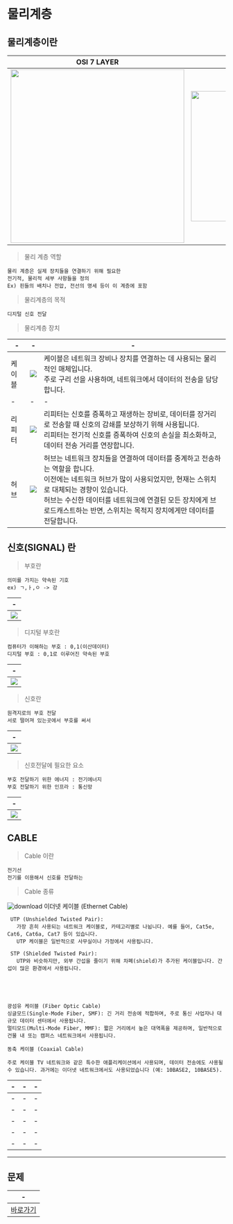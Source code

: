 # 물리계층

물리계층이란
---

|OSI 7 LAYER|PHYSICAL LAYER|
|-|-|
|<img width=400px src="https://github.com/MY-ALL-LECTURE/CCNA/assets/84259104/04189cb1-d28a-4961-af02-c8c91f5d9c14" />|<img width=300px src="https://github.com/MY-ALL-LECTURE/CCNA/assets/84259104/46faf169-f15c-4786-9b35-aa89cd52f378" />|

> 물리 계층 역할 <br>
```
물리 계층은 실제 장치들을 연결하기 위해 필요한
전기적, 물리적 세부 사항들을 정의
Ex) 핀들의 배치나 전압, 전선의 명세 등이 이 계층에 포함

```

> 물리계층의 목적<br>
```
디지털 신호 전달
```

> 물리계층 장치<br>

|-|-|-|
|-|-|-|
|케이블|<img src="https://github.com/MY-ALL-LECTURE/CCNA/assets/84259104/db48cd08-67a4-4e10-a4c5-46ae6c1feb54" />|케이블은 네트워크 장비나 장치를 연결하는 데 사용되는 물리적인 매체입니다.<br>주로 구리 선을 사용하며, 네트워크에서 데이터의 전송을 담당합니다.|
|-|-|-|
|리피터|<img  src="https://github.com/MY-ALL-LECTURE/CCNA/assets/84259104/e1880f86-d8b6-40c1-8f42-a1a16afc2354" />|리피터는 신호를 증폭하고 재생하는 장비로, 데이터를 장거리로 전송할 때 신호의 감쇄를 보상하기 위해 사용됩니다.<br>리피터는 전기적 신호를 증폭하여 신호의 손실을 최소화하고, 데이터 전송 거리를 연장합니다.|
|허브|<img src="https://github.com/MY-ALL-LECTURE/CCNA/assets/84259104/1bef11d4-d391-4ca7-809b-256dfad7ba17" />|허브는 네트워크 장치들을 연결하여 데이터를 중계하고 전송하는 역할을 합니다.<br>이전에는 네트워크 허브가 많이 사용되었지만, 현재는 스위치로 대체되는 경향이 있습니다.<br>허브는 수신한 데이터를 네트워크에 연결된 모든 장치에게 브로드캐스트하는 반면, 스위치는 목적지 장치에게만 데이터를 전달합니다.|
 

신호(SIGNAL) 란
---
> 부호란<br>
```
의미를 가지는 약속된 기호
ex) ㄱ,ㅏ,ㅇ -> 강
```
|-|
|-|
|<img src="https://github.com/MY-ALL-LECTURE/CCNA/assets/84259104/27c68db4-98c0-4ffa-9ee1-d2854455ec49" />|

> 디지털 부호란<br>
```
컴퓨터가 이해하는 부호 : 0,1(이산데이터)
디지털 부호 : 0,1로 이루어진 약속된 부호
```

|-|
|-|
|<img src="https://github.com/MY-ALL-LECTURE/CCNA/assets/84259104/61b969d8-d889-495c-a196-641bc0a92325" /> |

> 신호란<br>
```
원격지로의 부호 전달
서로 떨어져 있는곳에서 부호를 써서
```

|-|
|-|
|<img src="https://github.com/MY-ALL-LECTURE/CCNA/assets/84259104/041e787e-54ea-479a-a8ee-0ab964fceff3" /> |

> 신호전달에 필요한 요소<br>
```
부호 전달하기 위한 에너지 : 전기에너지
부호 전달하기 위한 인프라 : 통신망
```
|-|
|-|
|<img src="https://github.com/MY-ALL-LECTURE/CCNA/assets/84259104/2215a1b1-a40f-4b51-a508-1313e71756b2" /> |


CABLE
---
> Cable 이란<br>

```
전기선
전기를 이용해서 신호를 전달하는
```

> Cable 종류<br>


![download](https://github.com/MY-ALL-LECTURE/CCNA/assets/84259104/45ffa1e2-6b47-48b8-a0af-8df6af667ed3)
이더넷 케이블 (Ethernet Cable)
```
 UTP (Unshielded Twisted Pair): 
   가장 흔히 사용되는 네트워크 케이블로, 카테고리별로 나뉩니다. 예를 들어, Cat5e, Cat6, Cat6a, Cat7 등이 있습니다. 
   UTP 케이블은 일반적으로 사무실이나 가정에서 사용됩니다.
 
 STP (Shielded Twisted Pair): 
   UTP와 비슷하지만, 외부 간섭을 줄이기 위해 차폐(shield)가 추가된 케이블입니다. 간섭이 많은 환경에서 사용됩니다.
```

```




광섬유 케이블 (Fiber Optic Cable)
싱글모드(Single-Mode Fiber, SMF): 긴 거리 전송에 적합하며, 주로 통신 사업자나 대규모 데이터 센터에서 사용됩니다.
멀티모드(Multi-Mode Fiber, MMF): 짧은 거리에서 높은 대역폭을 제공하며, 일반적으로 건물 내 또는 캠퍼스 네트워크에서 사용됩니다.

동축 케이블 (Coaxial Cable)

주로 케이블 TV 네트워크와 같은 특수한 애플리케이션에서 사용되며, 데이터 전송에도 사용될 수 있습니다. 과거에는 이더넷 네트워크에서도 사용되었습니다 (예: 10BASE2, 10BASE5).

```

|-|-|-|
|-|-|-|
|-|-|-|
|-|-|-|
|-|-|-|
|-|-|-|
|-|-|-|


---


문제
---

|-|
|-|
|[바로가기](./01.md)|

